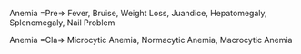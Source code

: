 Anemia =Pre=> Fever, Bruise, Weight Loss, Juandice, Hepatomegaly, Splenomegaly, Nail Problem

Anemia =Cla=> Microcytic Anemia, Normacytic Anemia, Macrocytic Anemia
